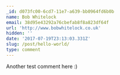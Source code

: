 ```yaml
---
_id: d073fc00-6cd7-11e7-a639-bb0964fd6b0b
name: Bob Whitelock
email: 38d95e43292a76cbefab8f8a823df64f
url: 'http://www.bobwhitelock.co.uk'
hidden: ''
date: '2017-07-19T23:13:03.331Z'
slug: /post/hello-world/
type: comment
---
```


Another test comment here :)
